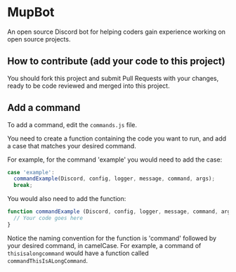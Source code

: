 # MupBot

An open source Discord bot for helping coders gain experience working on open source projects.

## How to contribute (add your code to this project)

You should fork this project and submit Pull Requests with your changes, ready to be code reviewed and merged into this project.

## Add a command

To add a command, edit the `commands.js` file.

You need to create a function containing the code you want to run, and add a case that matches your desired command.

For example, for the command 'example' you would need to add the case:

```js
case 'example':
  commandExample(Discord, config, logger, message, command, args);
  break;
```

You would also need to add the function:

```js
function commandExample (Discord, config, logger, message, command, args) {
  // Your code goes here
}
```

Notice the naming convention for the function is 'command' followed by your desired command, in camelCase. For example, a command of `thisisalongcommand` would have a function called `commandThisIsALongCommand`.
